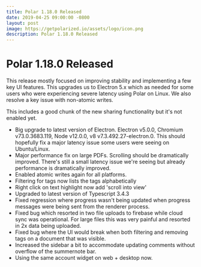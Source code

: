 ```yaml
---
title: Polar 1.18.0 Released
date: 2019-04-25 09:00:00 -0800
layout: post
image: https://getpolarized.io/assets/logo/icon.png
description: Polar 1.18.0 Released
---
```


# Polar 1.18.0 Released

This release mostly focused on improving stability
and implementing a few key UI features. This
upgrades us to Electron 5.x which as needed for
some users who were experiencing severe latency
using Polar on Linux. We also resolve a key issue
with non-atomic writes.

This includes a good chunk of the new sharing
functionality but it's not enabled yet.

<ul>

<li>Big upgrade to latest version of Electron. Electron v5.0.0, Chromium v73.0.3683.119, Node v12.0.0, v8 v7.3.492.27-electron.0. This should hopefully fix a major latency issue some users were seeing on Ubuntu/Linux.

</li><li>Major performance fix on large PDFs.  Scrolling should be dramatically improved.  There's still a small latency issue we're seeing but already performance is dramatically improved.

</li><li>Enabled atomic writes again for all platforms.

</li><li>Filtering for tags now lists the tags alphabetically

</li><li>Right click on text highlight now add 'scroll into view'

</li><li>Upgraded to latest version of Typescript 3.4.3

</li><li>Fixed regression where progress wasn't being updated when progress messages were being sent from the renderer process.

</li><li>Fixed bug which resorted in two file uploads to firebase while cloud sync was operational. For large files this was very painful and resorted in 2x data being uploaded.

</li><li>Fixed bug where the UI would break when both filtering and removing tags on a document that was visible.

</li>
<li>Increased the sidebar a bit to accommodate updating comments without overflow of the summernote bar.

</li>
<li>Using the same account widget on web + desktop now.</li>

</ul>
